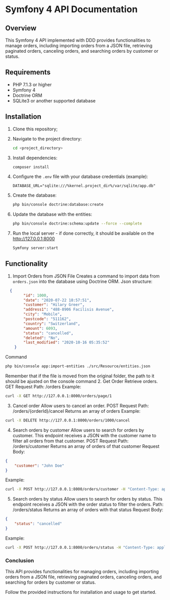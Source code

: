 # Symfony 4 API Documentation

## Overview
This Symfony 4 API implemented with DDD provides functionalities to manage orders, including importing orders from a JSON file, retrieving paginated orders, canceling orders, and searching orders by customer or status.

## Requirements
- PHP 7.1.3 or higher
- Symfony 4
- Doctrine ORM
- SQLite3 or another supported database

## Installation
1. Clone this repository;

2. Navigate to the project directory:
    ```sh
    cd <project_directory>
    ```

3. Install dependencies:
    ```sh
    composer install
    ```

4. Configure the `.env` file with your database credentials (example):
    ```env
    DATABASE_URL="sqlite:///%kernel.project_dir%/var/sqlite/app.db"
    ```

5. Create the database:
    ```sh
    php bin/console doctrine:database:create
    ```

6. Update the database with the entities:
    ```sh
    php bin/console doctrine:schema:update --force --complete
    ```
7. Run the local server - if done correctly, it should be available on the http://127.0.0.1:8000
    ```sh
    Symfony server:start
    ```
## Functionality

1. Import Orders from JSON File
Creates a command to import data from `orders.json` into the database using Doctrine ORM.
Json structure:
```json
  {
		"id": 1000,
		"date": "2020-07-22 18:57:51",
		"customer": "Hilary Greer",
		"address1": "488-8906 Facilisis Avenue",
		"city": "Mobile",
		"postcode": "511162",
		"country": "Switzerland",
		"amount": 6093,
		"status": "cancelled",
		"deleted": "No",
		"last_modified": "2020-10-16 05:35:52"
	}
```

 Command
```sh
php bin/console app:import-entities ./src/Resource/entities.json
```
Remember that if the file is moved from the original folder, the path to it should be ajusted on the console command
 2. Get Order
Retrieve orders.
GET Request
Path: /orders
Example:
```sh
curl -X GET http://127.0.0.1:8000/orders/page/1
```

 3. Cancel order
Allow users to cancel an order.
POST Request
Path: /orders/{orderId}/cancel
Returns an array of orders
Example:
```sh
curl -X DELETE http://127.0.0.1:8000/orders/1000/cancel
```

 4. Search orders by customer
Allow users to search for orders by customer. This endpoint receives a JSON with the customer name to filter all orders from that customer.
POST Request
Path: /orders/customer
Returns an array of orders of that customer
Request Body:
```json
{
    "customer": "John Doe"
}
```
Example:
```sh
curl -X POST http://127.0.0.1:8000/orders/customer -H "Content-Type: application/json" -d '{"customer": "Very creative customer name"}'
```

 5. Search orders by status
Allow users to search for orders by status. This endpoint receives a JSON with the order status to filter the orders.
Path: /orders/status
Returns an array of orders with that status
Request Body:
```json
{
    "status": "cancelled"
}
```
Example:
```sh
curl -X POST http://127.0.0.1:8000/orders/status -H "Content-Type: application/json" -d '{"status": "cancelled"}'
```

### Conclusion
This API provides functionalities for managing orders, 
including importing orders from a JSON file, 
retrieving paginated orders, 
canceling orders, 
and searching for orders by customer or status. 

Follow the provided instructions for installation and usage to get started.
